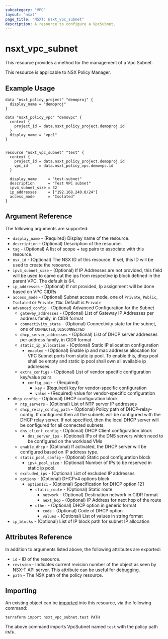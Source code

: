 ```yaml
---
subcategory: "VPC"
layout: "nsxt"
page_title: "NSXT: nsxt_vpc_subnet"
description: A resource to configure a VpcSubnet.
---
```


# nsxt_vpc_subnet

This resource provides a method for the management of a Vpc Subnet.

This resource is applicable to NSX Policy Manager.

## Example Usage

```hcl
data "nsxt_policy_project" "demoproj" {
  display_name = "demoproj"
}

data "nsxt_policy_vpc" "demovpc" {
  context {
    project_id = data.nsxt_policy_project.demoproj.id
  }
  display_name = "vpc1"
}


resource "nsxt_vpc_subnet" "test" {
  context {
    project_id = data.nsxt_policy_project.demoproj.id
    vpc_id     = data.nsxt_policy_vpc.demovpc.id
  }

  display_name     = "test-subnet"
  description      = "Test VPC subnet"
  ipv4_subnet_size = 32
  ip_addresses     = ["192.168.240.0/24"]
  access_mode      = "Isolated"
}
```

## Argument Reference

The following arguments are supported:

* `display_name` - (Required) Display name of the resource.
* `description` - (Optional) Description of the resource.
* `tag` - (Optional) A list of scope + tag pairs to associate with this resource.
* `nsx_id` - (Optional) The NSX ID of this resource. If set, this ID will be used to create the resource.
* `ipv4_subnet_size` - (Optional) If IP Addresses are not provided, this field will be used to carve out the ips
  from respective ip block defined in the parent VPC. The default is 64.
* `ip_addresses` - (Optional) If not provided, Ip assignment will be done based on VPC CIDRs
* `access_mode` - (Optional) Subnet access mode, one of `Private`, `Public`, `Isolated` or `Private_TGW`. Default is `Private`
* `advanced_config` - (Optional) Advanced Configuration for the Subnet
    * `gateway_addresses` - (Optional) List of Gateway IP Addresses per address family, in CIDR format
    * `connectivity_state` - (Optional) Connectivity state for the subnet, one of `CONNECTED`, `DISCONNECTED`
    * `dhcp_server_addresses` - (Optional) List of DHCP server addresses per address family, in CIDR format
    * `static_ip_allocation` - (Optional) Static IP allocation configuration
        * `enabled` - (Optional) Enable ip and mac addresse allocation for VPC Subnet ports from static ip pool. To
          enable this,
          dhcp pool shall be empty and static ip pool shall own all available ip addresses.
    * `extra_configs` - (Optional) List of vendor specific configuration key/value pairs
      * `config_pair` - (Required)
        * `key` - (Required) key for vendor-specific configuration
        * `value` - (Required) value for vendor-specific configuration
* `dhcp_config` - (Optional) DHCP configuration block
    * `ntp_servers` - (Optional) List of NTP server IP addresses
    * `dhcp_relay_config_path` - (Optional) Policy path of DHCP-relay-config. If configured then all the subnets will be
      configured with the DHCP relay server.
      If not specified, then the local DHCP server will be configured for all connected subnets.
    * `dns_client_config` - (Optional) DHCP Client configuration block
        * `dns_server_ips` - (Optional) IPs of the DNS servers which need to be configured on the workload VMs
    * `enable_dhcp` - (Optional) If activated, the DHCP server will be configured based on IP address type.
    * `static_pool_config` - (Optional) Static pool configuration block
        * `ipv4_pool_size` - (Optional) Number of IPs to be reserved in static ip pool.
    * `excluded_ips` - (Optional) List of excluded IP addresses
    * `options` - (Optional) DHCPv4 options block
      * `option121` - (Optional) Specification for DHCP option 121
        * `static_route` - (Optional) Static route
          * `network` - (Optional) Destination network in CIDR format
          * `next_hop` - (Optional) IP Address for next hop of the route
        * `other` - (Optional) DHCP option in generic format
          * `code` - (Optional) Code of DHCP option
          * `values` - (Optional) List of values in string format
* `ip_blocks` - (Optional) List of IP block path for subnet IP allocation

## Attributes Reference

In addition to arguments listed above, the following attributes are exported:

* `id` - ID of the resource.
* `revision` - Indicates current revision number of the object as seen by NSX-T API server. This attribute can be useful
  for debugging.
* `path` - The NSX path of the policy resource.

## Importing

An existing object can be [imported][docs-import] into this resource, via the following command:

[docs-import]: https://www.terraform.io/cli/import

```
terraform import nsxt_vpc_subnet.test PATH
```

The above command imports VpcSubnet named `test` with the policy path `PATH`.
